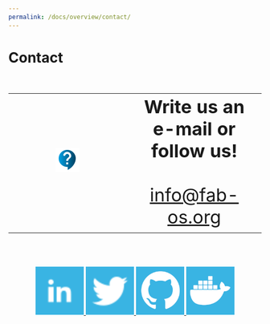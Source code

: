 ```yaml
---
permalink: /docs/overview/contact/
---
```


# Contact

<style scoped>
table, th, td, tr {
   border: none!important;
   border-collapse: collapse;
   empty-cells: hide;
   text-align: center;
   font-size: 36px;
}
</style>

| <div style="width:200px"/> | |
|-|-|
| <img src = "/img/icons/icon-contact-24px.svg"></img> | <b>Write us an e-mail or follow us!</b> <br/><br/> <a href="mailto:info@fab-os.org">info@fab-os.org</a> |         

<br/>
<p style="text-align:center;">
   <a href="https://de.linkedin.com/showcase/ipa-fabos" target="_blank">
      <img alt="LinkedIn" src="/img/icons/icon-linkedin.svg" width="96px" height="96px">
   </a>

   <a href="https://twitter.com/fabos_ai" target="_blank">
      <img alt="Twitter" src="/img/icons/icon-twitter.svg" width="96px" height="96px">
   </a>

   <a href="https://github.com/FabOS-AI" target="_blank">
      <img alt="GitHub" src="/img/icons/icon-github.png" width="96px" height="96px">
   </a>

   <a href="https://hub.docker.com/u/fabos4ai" target="_blank">
      <img alt="Docker Hub" src="/img/icons/icon-dockerhub.png" width="96px" height="96px">
   </a>
</p>